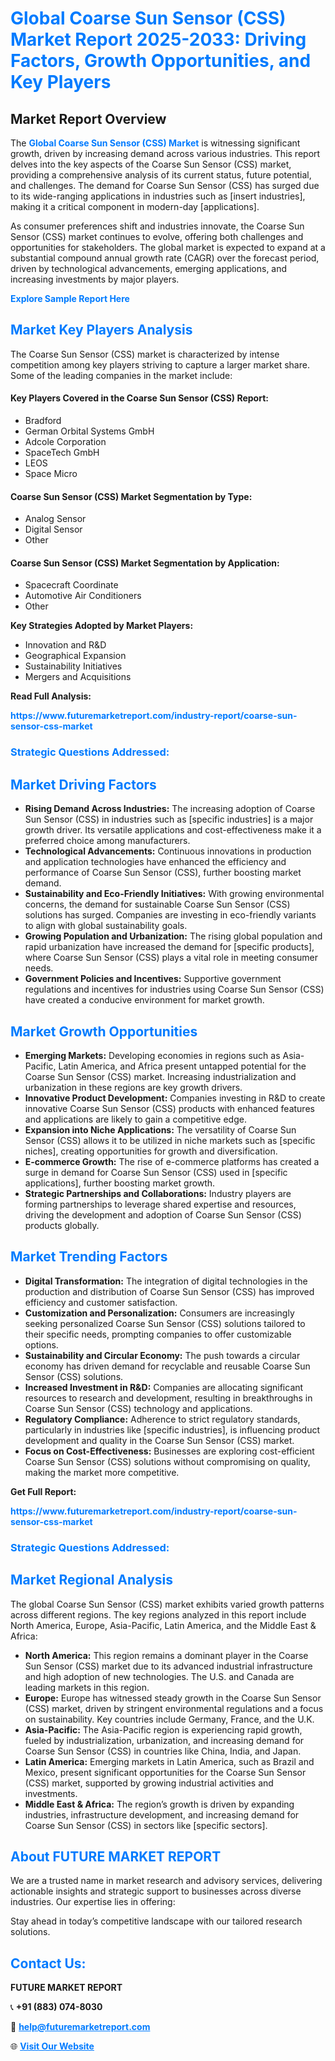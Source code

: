 <h1 style="color: #007BFF;">Global Coarse Sun Sensor (CSS) Market Report 2025-2033: Driving Factors, Growth Opportunities, and Key Players</h1>

<section id="overview">
<h2>Market Report Overview</h2>
<p>The <a href="https://www.futuremarketreport.com/industry-report/coarse-sun-sensor-css-market" style="color: #007BFF; text-decoration: none;"><strong>Global Coarse Sun Sensor (CSS) Market</strong></a> is witnessing significant growth, driven by increasing demand across various industries. This report delves into the key aspects of the Coarse Sun Sensor (CSS) market, providing a comprehensive analysis of its current status, future potential, and challenges. The demand for Coarse Sun Sensor (CSS) has surged due to its wide-ranging applications in industries such as [insert industries], making it a critical component in modern-day [applications].</p>
<p>As consumer preferences shift and industries innovate, the Coarse Sun Sensor (CSS) market continues to evolve, offering both challenges and opportunities for stakeholders. The global market is expected to expand at a substantial compound annual growth rate (CAGR) over the forecast period, driven by technological advancements, emerging applications, and increasing investments by major players.</p>
</section>

<section id="overview">
<p><a href="https://www.futuremarketreport.com/request-sample/reportId=115863" style="color: #007BFF; text-decoration: none;"><strong>Explore Sample Report Here</strong></a></p>
</section>

<section id="key-players">
<h2 style="color: #007BFF;">Market Key Players Analysis</h2>
<p>The Coarse Sun Sensor (CSS) market is characterized by intense competition among key players striving to capture a larger market share. Some of the leading companies in the market include:</p>
<h4>Key Players Covered in the Coarse Sun Sensor (CSS) Report:</h4>
<ul><li>Bradford</li><li>German Orbital Systems GmbH</li><li>Adcole Corporation</li><li>SpaceTech GmbH</li><li>LEOS</li><li>Space Micro</li></ul>
<h4>Coarse Sun Sensor (CSS) Market Segmentation by Type:</h4>
<ul><li>Analog Sensor</li><li>Digital Sensor</li><li>Other</li></ul>

<h4>Coarse Sun Sensor (CSS) Market Segmentation by Application:</h4>
<ul><li>Spacecraft Coordinate</li><li>Automotive Air Conditioners</li><li>Other</li></ul>
<p><strong>Key Strategies Adopted by Market Players:</strong></p>
<ul>
<li>Innovation and R&D</li>
<li>Geographical Expansion</li>
<li>Sustainability Initiatives</li>
<li>Mergers and Acquisitions</li>
</ul>
</section>

<section>
<p><strong>Read Full Analysis: </strong></p><a href="https://www.futuremarketreport.com/industry-report/coarse-sun-sensor-css-market" style="color: #007BFF; text-decoration: none;"><strong>https://www.futuremarketreport.com/industry-report/coarse-sun-sensor-css-market</strong></a>
<h3 style="color: #007BFF;">Strategic Questions Addressed:</h3>
</section>

<section id="driving-factors">
<h2 style="color: #007BFF;">Market Driving Factors</h2>
<ul>
<li><strong>Rising Demand Across Industries:</strong> The increasing adoption of Coarse Sun Sensor (CSS) in industries such as [specific industries] is a major growth driver. Its versatile applications and cost-effectiveness make it a preferred choice among manufacturers.</li>
<li><strong>Technological Advancements:</strong> Continuous innovations in production and application technologies have enhanced the efficiency and performance of Coarse Sun Sensor (CSS), further boosting market demand.</li>
<li><strong>Sustainability and Eco-Friendly Initiatives:</strong> With growing environmental concerns, the demand for sustainable Coarse Sun Sensor (CSS) solutions has surged. Companies are investing in eco-friendly variants to align with global sustainability goals.</li>
<li><strong>Growing Population and Urbanization:</strong> The rising global population and rapid urbanization have increased the demand for [specific products], where Coarse Sun Sensor (CSS) plays a vital role in meeting consumer needs.</li>
<li><strong>Government Policies and Incentives:</strong> Supportive government regulations and incentives for industries using Coarse Sun Sensor (CSS) have created a conducive environment for market growth.</li>
</ul>
</section>

<section id="growth-opportunities">
<h2 style="color: #007BFF;">Market Growth Opportunities</h2>
<ul>
<li><strong>Emerging Markets:</strong> Developing economies in regions such as Asia-Pacific, Latin America, and Africa present untapped potential for the Coarse Sun Sensor (CSS) market. Increasing industrialization and urbanization in these regions are key growth drivers.</li>
<li><strong>Innovative Product Development:</strong> Companies investing in R&D to create innovative Coarse Sun Sensor (CSS) products with enhanced features and applications are likely to gain a competitive edge.</li>
<li><strong>Expansion into Niche Applications:</strong> The versatility of Coarse Sun Sensor (CSS) allows it to be utilized in niche markets such as [specific niches], creating opportunities for growth and diversification.</li>
<li><strong>E-commerce Growth:</strong> The rise of e-commerce platforms has created a surge in demand for Coarse Sun Sensor (CSS) used in [specific applications], further boosting market growth.</li>
<li><strong>Strategic Partnerships and Collaborations:</strong> Industry players are forming partnerships to leverage shared expertise and resources, driving the development and adoption of Coarse Sun Sensor (CSS) products globally.</li>
</ul>
</section>

<section id="trending-factors">
<h2 style="color: #007BFF;">Market Trending Factors</h2>
<ul>
<li><strong>Digital Transformation:</strong> The integration of digital technologies in the production and distribution of Coarse Sun Sensor (CSS) has improved efficiency and customer satisfaction.</li>
<li><strong>Customization and Personalization:</strong> Consumers are increasingly seeking personalized Coarse Sun Sensor (CSS) solutions tailored to their specific needs, prompting companies to offer customizable options.</li>
<li><strong>Sustainability and Circular Economy:</strong> The push towards a circular economy has driven demand for recyclable and reusable Coarse Sun Sensor (CSS) solutions.</li>
<li><strong>Increased Investment in R&D:</strong> Companies are allocating significant resources to research and development, resulting in breakthroughs in Coarse Sun Sensor (CSS) technology and applications.</li>
<li><strong>Regulatory Compliance:</strong> Adherence to strict regulatory standards, particularly in industries like [specific industries], is influencing product development and quality in the Coarse Sun Sensor (CSS) market.</li>
<li><strong>Focus on Cost-Effectiveness:</strong> Businesses are exploring cost-efficient Coarse Sun Sensor (CSS) solutions without compromising on quality, making the market more competitive.</li>
</ul>
</section>

<section>
<p><strong>Get Full Report: </strong></p><a href="https://www.futuremarketreport.com/industry-report/coarse-sun-sensor-css-market" style="color: #007BFF; text-decoration: none;"><strong>https://www.futuremarketreport.com/industry-report/coarse-sun-sensor-css-market</strong></a>
<h3 style="color: #007BFF;">Strategic Questions Addressed:</h3>
</section>


<section id="regional-analysis">
<h2 style="color: #007BFF;">Market Regional Analysis</h2>
<p>The global Coarse Sun Sensor (CSS) market exhibits varied growth patterns across different regions. The key regions analyzed in this report include North America, Europe, Asia-Pacific, Latin America, and the Middle East & Africa:</p>
<ul>
<li><strong>North America:</strong> This region remains a dominant player in the Coarse Sun Sensor (CSS) market due to its advanced industrial infrastructure and high adoption of new technologies. The U.S. and Canada are leading markets in this region.</li>
<li><strong>Europe:</strong> Europe has witnessed steady growth in the Coarse Sun Sensor (CSS) market, driven by stringent environmental regulations and a focus on sustainability. Key countries include Germany, France, and the U.K.</li>
<li><strong>Asia-Pacific:</strong> The Asia-Pacific region is experiencing rapid growth, fueled by industrialization, urbanization, and increasing demand for Coarse Sun Sensor (CSS) in countries like China, India, and Japan.</li>
<li><strong>Latin America:</strong> Emerging markets in Latin America, such as Brazil and Mexico, present significant opportunities for the Coarse Sun Sensor (CSS) market, supported by growing industrial activities and investments.</li>
<li><strong>Middle East & Africa:</strong> The region’s growth is driven by expanding industries, infrastructure development, and increasing demand for Coarse Sun Sensor (CSS) in sectors like [specific sectors].</li>
</ul>
</section>

<footer>
<h2 style="color: #007BFF;">About FUTURE MARKET REPORT</h2>
<p>We are a trusted name in market research and advisory services, delivering actionable insights and strategic support to businesses across diverse industries. Our expertise lies in offering:</p>

<p>Stay ahead in today’s competitive landscape with our tailored research solutions.</p>

<h2 style="color: #007BFF;">Contact Us:</h2>
<p><strong>FUTURE MARKET REPORT</strong></p>
<p>📞 <strong>+91 (883) 074-8030</strong></p>
<p>📧 <strong><a href="mailto:help@futuremarketreport.com" style="color: #007BFF;">help@futuremarketreport.com</a></strong></p>
<p>🌐 <strong><a href="https://www.futuremarketreport.com/" style="color: #007BFF;">Visit Our Website</a></strong></p>
</footer>